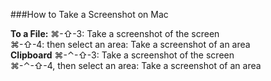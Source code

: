 ###How to Take a Screenshot on Mac

**To a File:**
⌘-⇧-3: Take a screenshot of the screen  
⌘-⇧-4: then select an area: Take a screenshot of an area   
**Clipboard**
⌘-⌃-⇧-3: Take a screenshot of the screen  
⌘-⌃-⇧-4, then select an area: Take a screenshot of an area  
